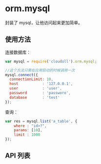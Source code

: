 # orm.mysql

封装了 mysql，让他访问起来更加简单。

## 使用方法

连接数据库：

```javascript
var mysql = require('cloudoll').orm.mysql;

//这个方法只需在应用启动的时候调用一次
mysql.connect({
  connectionLimit: 10,
  host           : '127.0.0.1',
  user           : 'user',
  password       : 'passworo',
  database       : 'test'
});
```

查询：

```javascript
var res = mysql.list('a_table', {
    where : "id>?",
    params: [10],
    limit : 1000
});

```

## API 列表